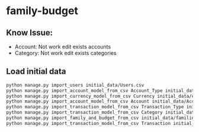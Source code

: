 # family-budget

## Know Issue:
- Account: Not work edit exists accounts
- Category: Not work edit exists categories


## Load initial data
```bash
python manage.py import_users initial_data/Users.csv
python manage.py import_account_model_from_csv Account_Type initial_data/Account_Type.csv
python manage.py import_currency_model_from_csv Currency initial_data/currency.csv
python manage.py import_account_model_from_csv Account initial_data/Accounts.csv
python manage.py import_transaction_model_from_csv Transaction_Type initial_data/Transaction_Type.csv
python manage.py import_transaction_model_from_csv Category initial_data/category.csv
python manage.py import_family_and_budget_from_csv initial_data/families.csv initial_data/budget.csv initial_data/expense_items.csv initial_data/income_items.csv
python manage.py import_transaction_model_from_csv Transaction initial_data/Transactions.csv
```